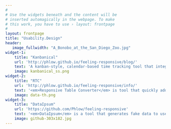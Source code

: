 ```yaml
---
#
# Use the widgets beneath and the content will be
# inserted automagically in the webpage. To make
# this work, you have to use › layout: frontpage
#
layout: frontpage
title: "Usability.Design"
header:
   image_fullwidth: "A_Bonobo_at_the_San_Diego_Zoo.jpg"
widget-1:
    title: "Kanbanical"
    url: 'http://phlow.github.io/feeling-responsive/blog/'
    text: 'A kanban-style, calendar-based time tracking tool that integrates with JIRA and Trello '
    image: kanbanical_ss.png
widget-2:
    title: "RTC"
    url: 'http://phlow.github.io/feeling-responsive/info/'
    text: '<em>Responsive Table Converter</em> is tool that quickly adds a data-th attribute to your you existing table markup, allowing for tables to become responsive. '
    image: data-th.png
widget-3:
    title: "DataIpsum"
    url: 'https://github.com/Phlow/feeling-responsive'
    text: '<em>DataIpsum</em> is a tool that generates fake data to use while coding front-end or while unit testing Angular.'
    image: github-303x182.jpg
---
```




